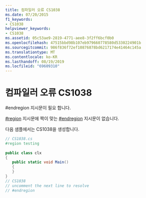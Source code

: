 ```yaml
---
title: 컴파일러 오류 CS1038
ms.date: 07/20/2015
f1_keywords:
- CS1038
helpviewer_keywords:
- CS1038
ms.assetid: 05c53ae9-2819-4771-aee8-3f2ff6bcf0b0
ms.openlocfilehash: 47515bbd98b107eb979660778580d5330224901b
ms.sourcegitcommit: 986f836f72ef10876878bd6217174e41464c145a
ms.translationtype: MT
ms.contentlocale: ko-KR
ms.lasthandoff: 08/19/2019
ms.locfileid: "69609310"
---
```

# <a name="compiler-error-cs1038"></a>컴파일러 오류 CS1038
\#endregion 지시문이 필요 합니다.  
  
 [#region](../language-reference/preprocessor-directives/preprocessor-region.md) 지시문에 짝이 맞는 [#endregion](../language-reference/preprocessor-directives/preprocessor-endregion.md) 지시문이 없습니다.  
  
 다음 샘플에서는 CS1038을 생성합니다.  
  
```csharp  
// CS1038.cs  
#region testing  
  
public class clx  
{  
   public static void Main()  
   {  
   }  
}  
// CS1038  
// uncomment the next line to resolve  
// #endregion  
```
